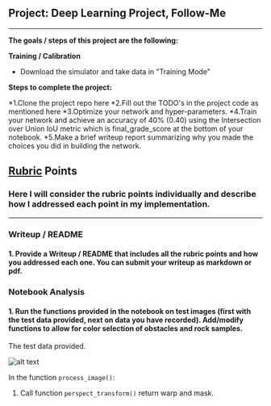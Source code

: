 ## Project: Deep Learning Project, Follow-Me 
---


**The goals / steps of this project are the following:**  

**Training / Calibration**  

* Download the simulator and take data in "Training Mode"

**Steps to complete the project:**

*1.Clone the project repo here
*2.Fill out the TODO's in the project code as mentioned here
*3.Optimize your network and hyper-parameters.
*4.Train your network and achieve an accuracy of 40% (0.40) using the Intersection over Union IoU metric which is final_grade_score at the bottom of your notebook.
*5.Make a brief writeup report summarizing why you made the choices you did in building the network.


[//]: # (Image References)

[image1]: ./output/test_mapping.jpg


## [Rubric](https://review.udacity.com/#!/rubrics/1155/view) Points
### Here I will consider the rubric points individually and describe how I addressed each point in my implementation.  

---
### Writeup / README

#### 1. Provide a Writeup / README that includes all the rubric points and how you addressed each one.  You can submit your writeup as markdown or pdf.  

### Notebook Analysis
#### 1. Run the functions provided in the notebook on test images (first with the test data provided, next on data you have recorded). Add/modify functions to allow for color selection of obstacles and rock samples.

The test data provided.

![alt text][image1]



In the function `process_image()`: 
1. Call function `perspect_transform()` return warp and mask.

